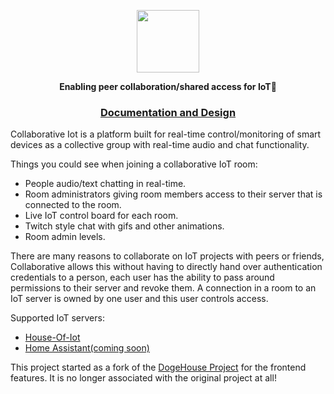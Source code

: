
<p  align="center">

 
<img height=100 src="https://avatars.githubusercontent.com/u/95588476?s=200&v=4"/>
  </p>

</p></a>
<p align="center">
  <strong>Enabling peer collaboration/shared access for IoT🚀</strong>
</p>


<h3 align="center">
  <a href = "https://github.com/Collaborative-IoT/Docs">Documentation and Design</a>
</h3>



Collaborative Iot is a platform built for real-time control/monitoring 
of smart devices as a collective group with real-time audio and chat functionality.

Things you could see when joining a collaborative IoT room:
- People audio/text chatting in real-time.
- Room administrators giving room members access to their server that is connected to the room.
- Live IoT control board for each room. 
- Twitch style chat with gifs and other animations.
- Room admin levels.

There are many reasons to collaborate on IoT projects with peers or friends, Collaborative allows this without having to directly hand over
authentication credentials to a person, each user has the ability to pass around permissions to their server and revoke them. A connection in a room to an IoT server
is owned by one user and this user controls access.


Supported IoT servers:
- [House-Of-Iot](https://github.com/House-of-IoT)
- [Home Assistant(coming soon)](https://github.com/home-assistant)


This project started as a fork of the [DogeHouse Project](https://github.com/benawad/dogehouse) for the frontend features. It is no longer associated with the original project at all!
